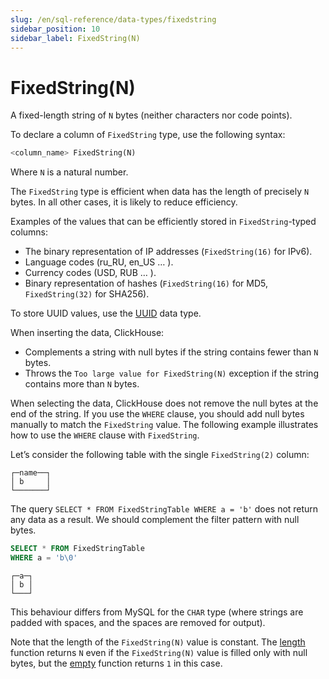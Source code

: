 ```yaml
---
slug: /en/sql-reference/data-types/fixedstring
sidebar_position: 10
sidebar_label: FixedString(N)
---
```


# FixedString(N)

A fixed-length string of `N` bytes (neither characters nor code points).

To declare a column of `FixedString` type, use the following syntax:

``` sql
<column_name> FixedString(N)
```

Where `N` is a natural number.

The `FixedString` type is efficient when data has the length of precisely `N` bytes. In all other cases, it is likely to reduce efficiency.

Examples of the values that can be efficiently stored in `FixedString`-typed columns:

- The binary representation of IP addresses (`FixedString(16)` for IPv6).
- Language codes (ru_RU, en_US … ).
- Currency codes (USD, RUB … ).
- Binary representation of hashes (`FixedString(16)` for MD5, `FixedString(32)` for SHA256).

To store UUID values, use the [UUID](../../sql-reference/data-types/uuid.md) data type.

When inserting the data, ClickHouse:

- Complements a string with null bytes if the string contains fewer than `N` bytes.
- Throws the `Too large value for FixedString(N)` exception if the string contains more than `N` bytes.

When selecting the data, ClickHouse does not remove the null bytes at the end of the string. If you use the `WHERE` clause, you should add null bytes manually to match the `FixedString` value. The following example illustrates how to use the `WHERE` clause with `FixedString`.

Let’s consider the following table with the single `FixedString(2)` column:

``` text
┌─name──┐
│ b     │
└───────┘
```

The query `SELECT * FROM FixedStringTable WHERE a = 'b'` does not return any data as a result. We should complement the filter pattern with null bytes.

``` sql
SELECT * FROM FixedStringTable
WHERE a = 'b\0'
```

``` text
┌─a─┐
│ b │
└───┘
```

This behaviour differs from MySQL for the `CHAR` type (where strings are padded with spaces, and the spaces are removed for output).

Note that the length of the `FixedString(N)` value is constant. The [length](../../sql-reference/functions/array-functions.md#array_functions-length) function returns `N` even if the `FixedString(N)` value is filled only with null bytes, but the [empty](../../sql-reference/functions/string-functions.md#empty) function returns `1` in this case.
